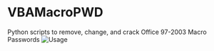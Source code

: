 # VBAMacroPWD
Python scripts to remove, change, and crack Office 97-2003 Macro Passwords
![Usage](https://cloud.githubusercontent.com/assets/5983995/20449705/0e4f583a-adfc-11e6-93ab-9f6ebd5eb50f.PNG "Usage")
